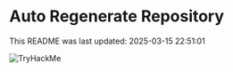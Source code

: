 # Auto Regenerate Repository

This README was last updated: 2025-03-15 22:51:01

 ![TryHackMe](https://tryhackme.com/badge/533634)